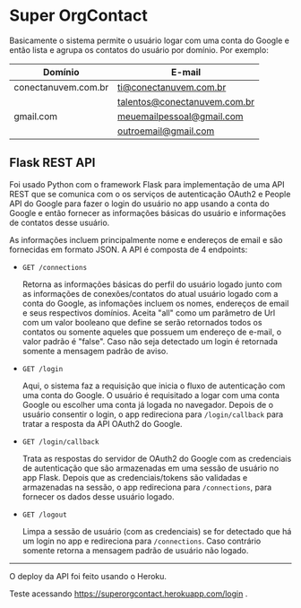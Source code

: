 # Super OrgContact

Basicamente o sistema permite o usuário logar com uma conta do Google e então
lista e agrupa os contatos do usuário por domínio. Por exemplo:

| Domínio             | E-mail
|---------------------|---------------
| conectanuvem.com.br | ti@conectanuvem.com.br
|                     | talentos@conectanuvem.com.br
| gmail.com           | meuemailpessoal@gmail.com
|                     | outroemail@gmail.com

## Flask REST API

Foi usado Python com o framework Flask para implementação de uma API REST que
se comunica com o os serviços de autenticação OAuth2 e People API do Google para
fazer o login do usuário no app usando a conta do Google e então fornecer as
informações básicas do usuário e informações de contatos desse usuário.

As informações incluem principalmente nome e endereços de email e são fornecidas
em formato JSON. A API é composta de 4 endpoints:

- ```GET /connections```

  Retorna as informações básicas do perfil do usuário logado junto com as
  informações de conexões/contatos do atual usuário logado com a conta do
  Google, as infomações incluem os nomes, endereços de email e seus respectivos
  domínios. Aceita "all" como um parâmetro de Url com um valor booleano que
  define se serão retornados todos os contatos ou somente aqueles que possuem um
  endereço de e-mail, o valor padrão é "false". Caso não seja detectado um login
  é retornada somente a mensagem padrão de aviso.

- ```GET /login```

  Aqui, o sistema faz a requisição que inicia o fluxo de autenticação com uma
  conta do Google. O usuário é requisitado a logar com uma conta Google ou
  escolher uma conta já logada no navegador. Depois de o usuário consentir o
  login, o app redireciona para `/login/callback` para tratar a resposta da API
  OAuth2 do Google.

- ```GET /login/callback```

  Trata as respostas do servidor de OAuth2 do Google com as credenciais de
  autenticação que são armazenadas em uma sessão de usuário no app Flask. Depois
  que as credenciais/tokens são validadas e armazenadas na sessão, o app
  redireciona para `/connections`, para fornecer os dados desse usuário logado.

- ```GET /logout```

  Limpa a sessão de usuário (com as credenciais) se for detectado que há um
  login no app e redireciona para `/connections`. Caso contrário somente retorna
  a mensagem padrão de usuário não logado.

---

O deploy da API foi feito usando o Heroku.

Teste acessando https://superorgcontact.herokuapp.com/login .

